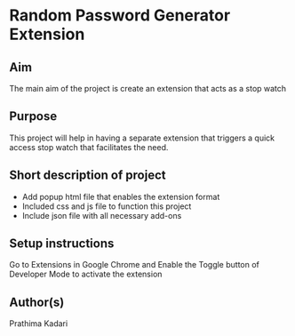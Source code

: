 # Random Password Generator Extension

## Aim

The main aim of the project is create an extension that acts as a stop watch


## Purpose

This project will help in having a separate extension that triggers a quick access stop watch that facilitates the need.


## Short description of project

- Add popup html file that enables the extension format
- Included css and js file to function this project
- Include json file with all necessary add-ons


## Setup instructions

Go to Extensions in Google Chrome and Enable the Toggle button of Developer Mode to activate the extension


## Author(s)

Prathima Kadari

